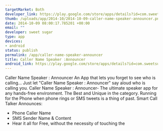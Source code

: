 ```yaml
--- 
targetMarket: Both
developer_link: https://play.google.com/store/apps/details?id=com.sweetsugar.callernamespeaker
thumb: /uploads/app/2014-10/2014-10-09-caller-name-speaker-announcer.png
date: 2014-10-09 08:00:17.785201 +00:00
email: ""
developer: sweet sugar
type: app
devices: 
- android
status: publish
permalink: /app/caller-name-speaker-announcer
title: Caller Name Speaker :Announcer
android_link: https://play.google.com/store/apps/details?id=com.sweetsugar.callernamespeaker
---
```


Caller Name Speaker : Announcer
An App that lets you forget to see who is calling... Just let "Caller Name Speaker : Announcer" say aloud who is calling you.
Caller Name Speaker : Announcer- The ultimate speaker app for any hands-free environment. 
The Best and Unique in the category. 
Running for the Phone when phone rings or SMS tweets is a thing of past. 
Smart Call Talker Announces: 
- Phone Caller Name
- SMS Sender Name & Content
- Hear it all for Free, without the necessity of touching the

